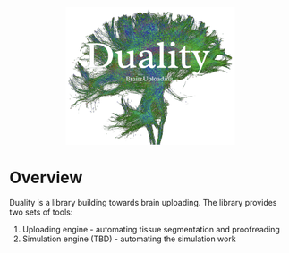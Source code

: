 
<p align="center"><img src="assets/duality_image.png" alt="Alt text" width="60%"></p>

# Overview
Duality is a library building towards brain uploading.
The library provides two sets of tools:
1. Uploading engine - automating tissue segmentation and proofreading
2. Simulation engine (TBD) - automating the simulation work